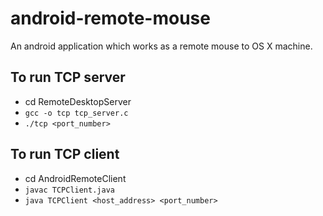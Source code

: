 # android-remote-mouse
An android application which works as a remote mouse to OS X machine.

## To run TCP server

* cd RemoteDesktopServer
* `gcc -o tcp tcp_server.c`
* `./tcp <port_number>`

## To run TCP client

* cd AndroidRemoteClient
* `javac TCPClient.java`
* `java TCPClient <host_address> <port_number>`
